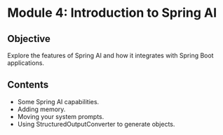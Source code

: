 # Module 4: Introduction to Spring AI

## Objective
Explore the features of Spring AI and how it integrates with Spring Boot applications.

## Contents
- Some Spring AI capabilities.
- Adding memory.
- Moving your system prompts.
- Using StructuredOutputConverter to generate objects.
